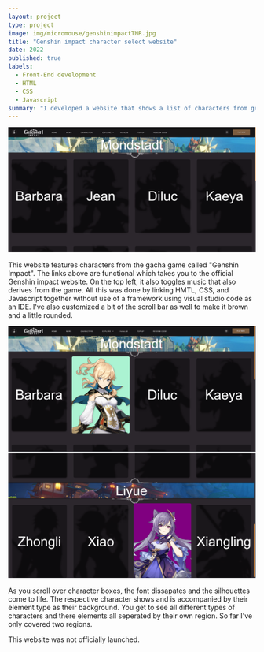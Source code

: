 ```yaml
---
layout: project
type: project
image: img/micromouse/genshinimpactTNR.jpg
title: "Genshin impact character select website"
date: 2022
published: true
labels:
  - Front-End development
  - HTML
  - CSS
  - Javascript
summary: "I developed a website that shows a list of characters from genshin impact, organized into their regions."
---
```


<div class="text-center p-4">
  <img width="800px" src="../img/micromouse/genshinwebsite1.png" class="img-thumbnail" >
</div>

  This website features characters from the gacha game called "Genshin Impact". The links above are functional which takes you to the official Genshin impact website. On the top left, it also toggles music that also derives from the game. All this was done by linking HMTL, CSS, and Javascript together without use of a framework using visual studio code as an IDE. I've also customized a bit of the scroll bar as well to make it brown and a little rounded.

<div class="text-center p-4">
  <img width="800px" src="../img/micromouse/genshinwebsite2.png" class="img-thumbnail" >
  <img width="800px" src="../img/micromouse/genshinwebsite3.png" class="img-thumbnail" >
</div>

As you scroll over character boxes, the font dissapates and the silhouettes come to life. The respective character shows and is accompanied by their element type as their background. You get to see all different types of characters and there elements all seperated by their own region. So far I've only covered two regions. 

This website was not officially launched.
